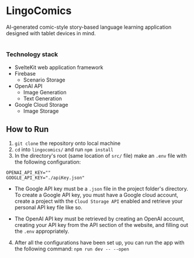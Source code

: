 # LingoComics

AI-generated comic-style story-based language learning application designed with tablet devices in mind. 

#
### Technology stack
- SvelteKit web application framework
- Firebase
  - Scenario Storage
- OpenAI API
  - Image Generation
  - Text Generation
- Google Cloud Storage
  - Image Storage

## How to Run
1. `git clone` the repository onto local machine
2. `cd` into `lingocomics/` and run `npm install`
3. In the directory's root (same location of `src/` file) make an `.env` file with the following configuration:

```
OPENAI_API_KEY=""
GOOGLE_API_KEY="./apiKey.json"
```

* The Google API key must be a `.json` file in the project folder's directory.
To create a Google API key, you must have a Google cloud account, create a project with the `Cloud Storage API` enabled and retrieve your personal API key file like so.

* The OpenAI API key must be retrieved by creating an OpenAI account, creating your API key from the API section of the website, and filling out the `.env` appropriately.

4. After all the configurations have been set up, you can run the app with the following command: `npm run dev -- --open`
